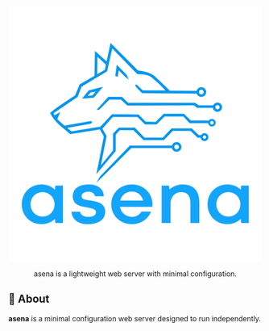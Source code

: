 <p align="center">
  <img src="assets/logo.svg" alt="asena logo" width="850"/>
</p>

<p align="center">
    asena is a lightweight web server with minimal configuration.
</p>


## 🔹 About

**asena** is a minimal configuration web server designed to run independently.
